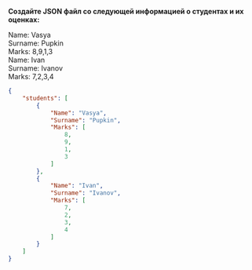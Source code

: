 **Создайте JSON файл со следующей информацией о студентах и их оценках:**

Name: Vasya  
Surname: Pupkin  
Marks: 8,9,1,3  
Name: Ivan  
Surname: Ivanov  
Marks: 7,2,3,4  


```json
{
    "students": [
        {
            "Name": "Vasya",
            "Surname": "Pupkin",
            "Marks": [
                8,
                9,
                1,
                3
            ]
        },
        {
            "Name": "Ivan",
            "Surname": "Ivanov",
            "Marks": [
                7,
                2,
                3,
                4
            ]
        }
    ]
}
```
